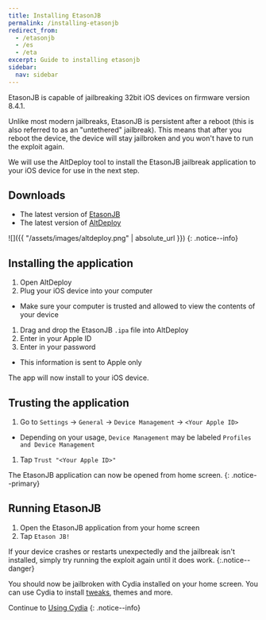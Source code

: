 ```yaml
---
title: Installing EtasonJB
permalink: /installing-etasonjb
redirect_from:
  - /etasonjb
  - /es
  - /eta
excerpt: Guide to installing etasonjb
sidebar:
  nav: sidebar
---
```


EtasonJB is capable of jailbreaking 32bit iOS devices on firmware version 8.4.1.

Unlike most modern jailbreaks, EtasonJB is persistent after a reboot (this is also referred to as an "untethered" jailbreak). This means that after you reboot the device, the device will stay jailbroken and you won't have to run the exploit again.

We will use the AltDeploy tool to install the EtasonJB jailbreak application to your iOS device for use in the next step.

## Downloads

- The latest version of [EtasonJB](https://etasonjb.tihmstar.net/)
- The latest version of [AltDeploy](https://github.com/pixelomer/AltDeploy/releases)

![]({{ "/assets/images/altdeploy.png" | absolute_url }})
{: .notice--info}

## Installing the application

1. Open AltDeploy
1. Plug your iOS device into your computer
  - Make sure your computer is trusted and allowed to view the contents of your device
1. Drag and drop the EtasonJB `.ipa` file into AltDeploy
1. Enter in your Apple ID
1. Enter in your password
  - This information is sent to Apple only

The app will now install to your iOS device.

## Trusting the application

1. Go to `Settings` -> `General` -> `Device Management` -> `<Your Apple ID>`
  - Depending on your usage, `Device Management` may be labeled `Profiles and Device Management`
1. Tap `Trust "<Your Apple ID>"`

The EtasonJB application can now be opened from home screen.
{: .notice--primary}

## Running EtasonJB

1. Open the EtasonJB application from your home screen
1. Tap `Etason JB!`

If your device crashes or restarts unexpectedly and the jailbreak isn't installed, simply try running the exploit again until it does work.
{:.notice--danger}

You should now be jailbroken with Cydia installed on your home screen. You can use Cydia to install [tweaks](faq#tweaks), themes and more.

Continue to [Using Cydia](using-cydia)
{: .notice--info}
